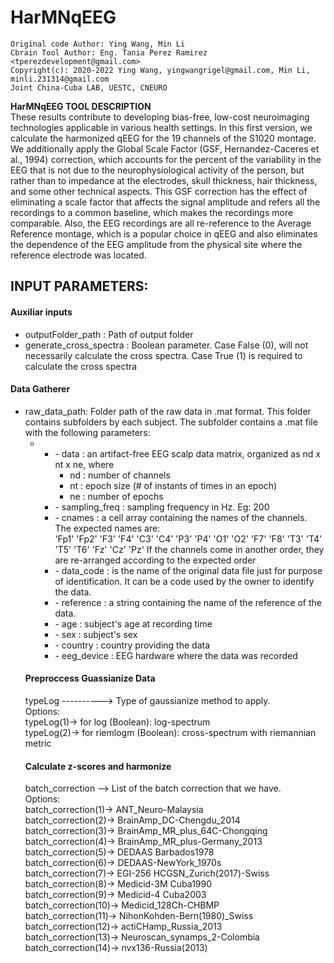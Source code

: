 # HarMNqEEG

    Original code Author: Ying Wang, Min Li
    Cbrain Tool Author: Eng. Tania Perez Ramirez <tperezdevelopment@gmail.com>
    Copyright(c): 2020-2022 Ying Wang, yingwangrigel@gmail.com, Min Li, minli.231314@gmail.com
    Joint China-Cuba LAB, UESTC, CNEURO


<strong>HarMNqEEG TOOL DESCRIPTION</strong></br>
These results contribute to developing bias-free, low-cost neuroimaging technologies applicable in various health settings.
In this first version, we calculate the harmonized qEEG for the 19 channels of the S1020 montage. 
We additionally apply the Global Scale Factor (GSF, Hernandez-Caceres et al., 1994) correction, which accounts for the percent 
of the variability in the EEG that is not due to the neurophysiological activity of the person, but rather than to impedance 
at the electrodes, skull thickness, hair thickness, and some other technical aspects. This GSF correction has the effect of 
eliminating a scale factor that affects the signal amplitude and refers all the recordings to a common baseline, which makes 
the recordings more comparable. Also, the EEG recordings are all re-reference to the Average Reference montage, which is a popular
choice in qEEG and also eliminates the dependence of the EEG amplitude from the physical site where the reference electrode was located.</br>



<h2>INPUT PARAMETERS:</h2> 
<h4>Auxiliar inputs</h4>
<ul>
<li>outputFolder_path : Path of output folder</li>
<li>generate_cross_spectra : Boolean parameter. Case False (0), will not  necessarily calculate the cross spectra. Case True (1) is required to calculate the cross spectra</li>
</ul>

<h4>Data Gatherer</h4>
<ul>
<li>raw_data_path: Folder path of the raw data in .mat format. This folder contains subfolders by each subject. 
                             The subfolder contains a .mat file with the following parameters:</br>
<ul>                              
							<li> <ul><li> - data  : an artifact-free EEG scalp data matrix, organized as nd x nt x ne, where</br>
                                              <ul><li>    nd : number of channels</li>
                                                 <li> nt : epoch size (# of instants of times in an epoch)</li>
                                                 <li> ne : number of epochs</li></ul>
                              <li>  - sampling_freq : sampling frequency in Hz. Eg: 200</li>
                              <li>   - cnames    : a cell array containing the names of the channels. </br>
							                      The expected names are:</br>
                                                  'Fp1'    'Fp2'    'F3'    'F4'    'C3'    'C4'    'P3'    'P4'    'O1'    'O2'    'F7'    'F8'    'T3'    'T4'    'T5'    'T6'    'Fz'    'Cz'    'Pz'
                                                  If the channels come in another order, they are re-arranged according to the expected order</li>
                               <li> - data_code     : is the name of the original data file just for purpose of identification. It can be a code used by the owner to identify the data.</li>
                              <li>  - reference     : a string containing the name of the reference of the data.</li>
                               <li> - age           : subject's age at recording time</li>
                               <li> - sex           : subject's sex</li>
                               <li> - country       : country providing the data</li>
                               <li> - eeg_device    : EEG hardware where the data was recorded</li>
								</ul></li></ul>
								
<h4>Preproccess Guassianize Data </h4>
typeLog ----------> Type of gaussianize method to apply. </br> 
					Options:</br>
                    typeLog(1)-> for log (Boolean):     log-spectrum</br>
                    typeLog(2)-> for riemlogm (Boolean): cross-spectrum with riemannian metric</br>


<h4>Calculate z-scores and harmonize </h4>
batch_correction --> List of the batch correction that we have. </br>
				     Options:</br>
                     batch_correction(1)->  ANT_Neuro-Malaysia</br>
                     batch_correction(2)->  BrainAmp_DC-Chengdu_2014</br>
                     batch_correction(3)->  BrainAmp_MR_plus_64C-Chongqing</br>
                     batch_correction(4)->  BrainAmp_MR_plus-Germany_2013</br>
                     batch_correction(5)->  DEDAAS Barbados1978</br>
                     batch_correction(6)->  DEDAAS-NewYork_1970s</br>
                     batch_correction(7)->  EGI-256 HCGSN_Zurich(2017)-Swiss</br>
                     batch_correction(8)->  Medicid-3M Cuba1990</br>
                     batch_correction(9)->  Medicid-4 Cuba2003</br>
                     batch_correction(10)-> Medicid_128Ch-CHBMP</br>
                     batch_correction(11)-> NihonKohden-Bern(1980)_Swiss</br>
                     batch_correction(12)-> actiCHamp_Russia_2013</br>
                     batch_correction(13)-> Neuroscan_synamps_2-Colombia</br>
                     batch_correction(14)-> nvx136-Russia(2013)</br>
								

